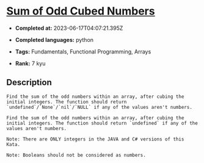 # [Sum of Odd Cubed Numbers](https://www.codewars.com/kata/580dda86c40fa6c45f00028a)

- **Completed at:** 2023-06-17T04:07:21.395Z

- **Completed languages:** python

- **Tags:** Fundamentals, Functional Programming, Arrays

- **Rank:** 7 kyu

## Description

```if-not:javascript
Find the sum of the odd numbers within an array, after cubing the initial integers. The function should return `undefined`/`None`/`nil`/`NULL` if any of the values aren't numbers.
```
```if:javascript
Find the sum of the odd numbers within an array, after cubing the initial integers. The function should return `undefined` if any of the values aren't numbers.
```

~~~if:java,csharp
Note: There are ONLY integers in the JAVA and C# versions of this Kata.
~~~

~~~if:python
Note: Booleans should not be considered as numbers.
~~~
